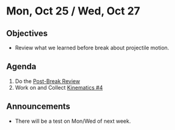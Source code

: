 Mon, Oct 25 / Wed, Oct 27
=====================  
  
Objectives  
------------  
- Review what we learned before break about projectile motion.
  
  
Agenda    
---------    

1. Do the [Post-Break Review]()
2. Work on and Collect [Kinematics #4]()

Announcements 
 -------------  
- There will be a test on Mon/Wed of next week.
<!--stackedit_data:
eyJoaXN0b3J5IjpbLTE0MjY2MjMwMTQsLTEzNjc1MjQ3NjYsMT
gzNDYwODg1NywyMTQxNjc0ODIzLDc4NDAxODcyLDU3NjY5MTA3
MywtMTM2MzI2Nzc2MywtMjE0NjY1MjExNiwxNDU3MDkzNDIyLC
0yMDEyOTAwMzU1LC0xNDY2OTc2NiwtOTg2NjkzNzk3LC0yMDA0
NzA1MDk4LC0xNzc2Nzg3OTM3LC0zNDQzMjY5NTksMjA0MzczMj
M4MSwzOTc2ODIzMzQsLTU1NDQ0MzA0OSw2MDQ3MjcxNzgsMTY5
MTUyMjIwOV19
-->